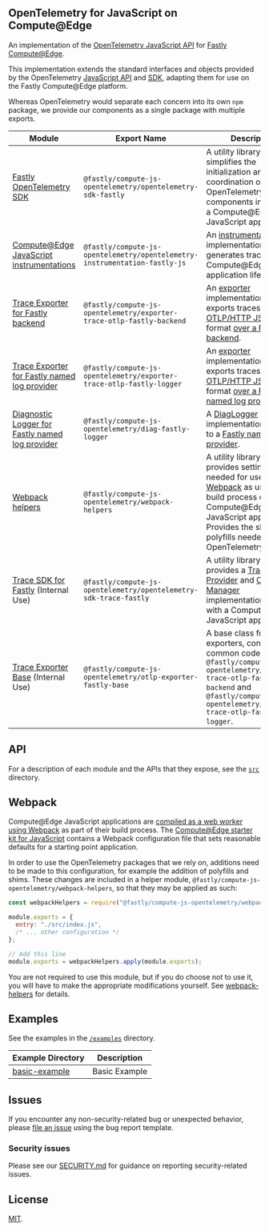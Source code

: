 ## OpenTelemetry for JavaScript on Compute@Edge

An implementation of the [OpenTelemetry JavaScript API](https://opentelemetry.io/docs/instrumentation/js/) for
[Fastly Compute@Edge](https://developer.fastly.com/learning/compute/).

This implementation extends the standard interfaces and objects provided by the
OpenTelemetry [JavaScript API](https://github.com/open-telemetry/opentelemetry-js-api) and
[SDK](https://github.com/open-telemetry/opentelemetry-js), adapting them for use on the Fastly Compute@Edge platform.

Whereas OpenTelemetry would separate each concern into its own `npm` package,
we provide our components as a single package with multiple exports.

| **Module**                                                                                | **Export Name**                                                            | Description                                                                                                                                                                                                                                                                                                                                                                                                                         |
|-------------------------------------------------------------------------------------------|----------------------------------------------------------------------------|-------------------------------------------------------------------------------------------------------------------------------------------------------------------------------------------------------------------------------------------------------------------------------------------------------------------------------------------------------------------------------------------------------------------------------------|
| [Fastly OpenTelemetry SDK](./src/opentelemetry-sdk-fastly)                                | `@fastly/compute-js-opentelemetry/opentelemetry-sdk-fastly`                | A utility library that simplifies the initialization and coordination of OpenTelemetry components in use with a Compute@Edge JavaScript application.                                                                                                                                                                                                                                                                                |
| [Compute@Edge JavaScript instrumentations](./src/opentelemetry-instrumentation-fastly-js) | `@fastly/compute-js-opentelemetry/opentelemetry-instrumentation-fastly-js` | An [instrumentation](https://github.com/open-telemetry/opentelemetry-specification/blob/main/specification/glossary.md#instrumentation-library) implementation that generates traces for the Compute@Edge application lifecycle.                                                                                                                                                                                                    |
| [Trace Exporter for Fastly backend](./src/exporter-trace-otlp-fastly-backend)             | `@fastly/compute-js-opentelemetry/exporter-trace-otlp-fastly-backend`      | An [exporter](https://github.com/open-telemetry/opentelemetry-js/blob/main/doc/exporter-guide.md) implementation that exports traces using the [OTLP/HTTP JSON](https://github.com/open-telemetry/opentelemetry-specification/blob/main/specification/protocol/otlp.md#otlphttp) format [over a Fastly backend](https://developer.fastly.com/learning/compute/javascript/#communicating-with-backend-servers-and-the-fastly-cache). |
| [Trace Exporter for Fastly named log provider](./src/exporter-trace-otlp-fastly-logger)   | `@fastly/compute-js-opentelemetry/exporter-trace-otlp-fastly-logger`       | An [exporter](https://github.com/open-telemetry/opentelemetry-js/blob/main/doc/exporter-guide.md) implementation that exports traces using the [OTLP/HTTP JSON](https://github.com/open-telemetry/opentelemetry-specification/blob/main/specification/protocol/otlp.md#otlphttp) format [over a Fastly named log provider](https://developer.fastly.com/learning/integrations/logging).                                             |
| [Diagnostic Logger for Fastly named log provider](./src/diag-fastly-logger)               | `@fastly/compute-js-opentelemetry/diag-fastly-logger`                      | A [DiagLogger](https://open-telemetry.github.io/opentelemetry-js-api/interfaces/diaglogger.html) implementation that logs to a [Fastly named log provider](https://developer.fastly.com/learning/integrations/logging).                                                                                                                                                                                                             |
| [Webpack helpers](./src/webpack-helpers)                                                  | `@fastly/compute-js-opentelemetry/webpack-helpers`                         | A utility library that provides settings needed for use by [Webpack](https://webpack.js.org) as used by the build process of the Compute@Edge JavaScript application. Provides the shims and polyfills needed by the OpenTelemetry libraries.                                                                                                                                                                                       |
| [Trace SDK for Fastly](./src/opentelemetry-sdk-trace-fastly) (Internal Use)               | `@fastly/compute-js-opentelemetry/opentelemetry-sdk-trace-fastly`          | A utility library that provides a [Tracer Provider](https://open-telemetry.github.io/opentelemetry-js-api/interfaces/tracerprovider.html) and [Context Manager](https://open-telemetry.github.io/opentelemetry-js-api/interfaces/contextmanager.html) implementations for use with a Compute@Edge JavaScript application.                                                                                                           |
| [Trace Exporter Base](./src/otlp-exporter-fastly-base) (Internal Use)                     | `@fastly/compute-js-opentelemetry/otlp-exporter-fastly-base`               | A base class for exporters, containing common code used by `@fastly/compute-js-opentelemetry/exporter-trace-otlp-fastly-backend` and `@fastly/compute-js-opentelemetry/exporter-trace-otlp-fastly-logger`.                                                                                                                                                                                                                          |

## API

For a description of each module and the APIs that they expose, see the [`src`](./src) directory.

## Webpack

Compute@Edge JavaScript applications are
[compiled as a web worker using Webpack](https://developer.fastly.com/learning/compute/javascript/#module-bundling) as
part of their build process. The [Compute@Edge starter kit for JavaScript](https://github.com/fastly/compute-starter-kit-javascript-default)
contains a Webpack configuration file that sets reasonable defaults for a starting point application.

In order to use the OpenTelemetry packages that we rely on, additions need to be made to this configuration,
for example the addition of polyfills and shims. These changes are included in a helper module, `@fastly/compute-js-opentelemetry/webpack-helpers`,
so that they may be applied as such:

```javascript
const webpackHelpers = require("@fastly/compute-js-opentelemetry/webpack-helpers");

module.exports = {
  entry: "./src/index.js",
  /* ... other configuration */
};

// Add this line
module.exports = webpackHelpers.apply(module.exports);
```

You are not required to use this module, but if you do choose not to use it, you will have to
make the appropriate modifications yourself. See [webpack-helpers](./src/webpack-helpers) for
details.

## Examples

See the examples in the [`/examples`](./examples) directory.

| **Example Directory**                     | Description   |
|-------------------------------------------|---------------|
| [basic-example](./examples/basic-example) | Basic Example |


## Issues

If you encounter any non-security-related bug or unexpected behavior, please [file an issue][bug]
using the bug report template.

[bug]: https://github.com/fastly/compute-js-opentelemetry/issues/new?labels=bug

### Security issues

Please see our [SECURITY.md](./SECURITY.md) for guidance on reporting security-related issues.

## License

[MIT](./LICENSE).

